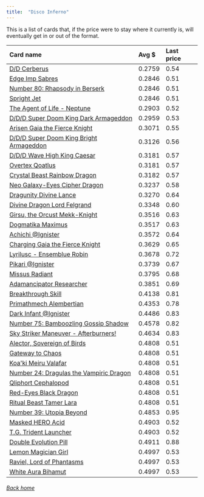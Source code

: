 ```yaml
---
title:  "Disco Inferno"
---
```


This is a list of cards that, if the price were to stay where it currently is, will eventually get in or out of the format.

| Card name | Avg $ | Last price |
| :-- | :-- | :-- |
[D/D Cerberus](https://db.ygoprodeck.com/card/?search=D/D%20Cerberus) | 0.2759 | 0.54 |
[Edge Imp Sabres](https://db.ygoprodeck.com/card/?search=Edge%20Imp%20Sabres) | 0.2846 | 0.51 |
[Number 80: Rhapsody in Berserk](https://db.ygoprodeck.com/card/?search=Number%2080:%20Rhapsody%20in%20Berserk) | 0.2846 | 0.51 |
[Spright Jet](https://db.ygoprodeck.com/card/?search=Spright%20Jet) | 0.2846 | 0.51 |
[The Agent of Life - Neptune](https://db.ygoprodeck.com/card/?search=The%20Agent%20of%20Life%20-%20Neptune) | 0.2903 | 0.52 |
[D/D/D Super Doom King Dark Armageddon](https://db.ygoprodeck.com/card/?search=D/D/D%20Super%20Doom%20King%20Dark%20Armageddon) | 0.2959 | 0.53 |
[Arisen Gaia the Fierce Knight](https://db.ygoprodeck.com/card/?search=Arisen%20Gaia%20the%20Fierce%20Knight) | 0.3071 | 0.55 |
[D/D/D Super Doom King Bright Armageddon](https://db.ygoprodeck.com/card/?search=D/D/D%20Super%20Doom%20King%20Bright%20Armageddon) | 0.3126 | 0.56 |
[D/D/D Wave High King Caesar](https://db.ygoprodeck.com/card/?search=D/D/D%20Wave%20High%20King%20Caesar) | 0.3181 | 0.57 |
[Overtex Qoatlus](https://db.ygoprodeck.com/card/?search=Overtex%20Qoatlus) | 0.3181 | 0.57 |
[Crystal Beast Rainbow Dragon](https://db.ygoprodeck.com/card/?search=Crystal%20Beast%20Rainbow%20Dragon) | 0.3182 | 0.57 |
[Neo Galaxy-Eyes Cipher Dragon](https://db.ygoprodeck.com/card/?search=Neo%20Galaxy-Eyes%20Cipher%20Dragon) | 0.3237 | 0.58 |
[Dragunity Divine Lance](https://db.ygoprodeck.com/card/?search=Dragunity%20Divine%20Lance) | 0.3270 | 0.64 |
[Divine Dragon Lord Felgrand](https://db.ygoprodeck.com/card/?search=Divine%20Dragon%20Lord%20Felgrand) | 0.3348 | 0.60 |
[Girsu, the Orcust Mekk-Knight](https://db.ygoprodeck.com/card/?search=Girsu,%20the%20Orcust%20Mekk-Knight) | 0.3516 | 0.63 |
[Dogmatika Maximus](https://db.ygoprodeck.com/card/?search=Dogmatika%20Maximus) | 0.3517 | 0.63 |
[Achichi @Ignister](https://db.ygoprodeck.com/card/?search=Achichi%20@Ignister) | 0.3572 | 0.64 |
[Charging Gaia the Fierce Knight](https://db.ygoprodeck.com/card/?search=Charging%20Gaia%20the%20Fierce%20Knight) | 0.3629 | 0.65 |
[Lyrilusc - Ensemblue Robin](https://db.ygoprodeck.com/card/?search=Lyrilusc%20-%20Ensemblue%20Robin) | 0.3678 | 0.72 |
[Pikari @Ignister](https://db.ygoprodeck.com/card/?search=Pikari%20@Ignister) | 0.3739 | 0.67 |
[Missus Radiant](https://db.ygoprodeck.com/card/?search=Missus%20Radiant) | 0.3795 | 0.68 |
[Adamancipator Researcher](https://db.ygoprodeck.com/card/?search=Adamancipator%20Researcher) | 0.3851 | 0.69 |
[Breakthrough Skill](https://db.ygoprodeck.com/card/?search=Breakthrough%20Skill) | 0.4138 | 0.81 |
[Primathmech Alembertian](https://db.ygoprodeck.com/card/?search=Primathmech%20Alembertian) | 0.4353 | 0.78 |
[Dark Infant @Ignister](https://db.ygoprodeck.com/card/?search=Dark%20Infant%20@Ignister) | 0.4486 | 0.83 |
[Number 75: Bamboozling Gossip Shadow](https://db.ygoprodeck.com/card/?search=Number%2075:%20Bamboozling%20Gossip%20Shadow) | 0.4578 | 0.82 |
[Sky Striker Maneuver - Afterburners!](https://db.ygoprodeck.com/card/?search=Sky%20Striker%20Maneuver%20-%20Afterburners!) | 0.4634 | 0.83 |
[Alector, Sovereign of Birds](https://db.ygoprodeck.com/card/?search=Alector,%20Sovereign%20of%20Birds) | 0.4808 | 0.51 |
[Gateway to Chaos](https://db.ygoprodeck.com/card/?search=Gateway%20to%20Chaos) | 0.4808 | 0.51 |
[Koa'ki Meiru Valafar](https://db.ygoprodeck.com/card/?search=Koa'ki%20Meiru%20Valafar) | 0.4808 | 0.51 |
[Number 24: Dragulas the Vampiric Dragon](https://db.ygoprodeck.com/card/?search=Number%2024:%20Dragulas%20the%20Vampiric%20Dragon) | 0.4808 | 0.51 |
[Qliphort Cephalopod](https://db.ygoprodeck.com/card/?search=Qliphort%20Cephalopod) | 0.4808 | 0.51 |
[Red-Eyes Black Dragon](https://db.ygoprodeck.com/card/?search=Red-Eyes%20Black%20Dragon) | 0.4808 | 0.51 |
[Ritual Beast Tamer Lara](https://db.ygoprodeck.com/card/?search=Ritual%20Beast%20Tamer%20Lara) | 0.4808 | 0.51 |
[Number 39: Utopia Beyond](https://db.ygoprodeck.com/card/?search=Number%2039:%20Utopia%20Beyond) | 0.4853 | 0.95 |
[Masked HERO Acid](https://db.ygoprodeck.com/card/?search=Masked%20HERO%20Acid) | 0.4903 | 0.52 |
[T.G. Trident Launcher](https://db.ygoprodeck.com/card/?search=T.G.%20Trident%20Launcher) | 0.4903 | 0.52 |
[Double Evolution Pill](https://db.ygoprodeck.com/card/?search=Double%20Evolution%20Pill) | 0.4911 | 0.88 |
[Lemon Magician Girl](https://db.ygoprodeck.com/card/?search=Lemon%20Magician%20Girl) | 0.4997 | 0.53 |
[Raviel, Lord of Phantasms](https://db.ygoprodeck.com/card/?search=Raviel,%20Lord%20of%20Phantasms) | 0.4997 | 0.53 |
[White Aura Bihamut](https://db.ygoprodeck.com/card/?search=White%20Aura%20Bihamut) | 0.4997 | 0.53 |

###### [Back home](index)